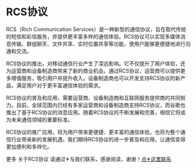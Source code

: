 # RCS协议

RCS（Rich Communication Services）是一种新型的通信协议，旨在取代传统的短信和彩信服务，并提供更丰富多样的通信体验。RCS协议可以实现多媒体消息传输、群组聊天、文件共享、实时位置共享等功能，使用户能够更便捷地进行沟通和交流。

RCS协议的推出，对移动通信行业产生了深远影响。它不仅提升了用户体验，还为运营商和设备制造商带来了新的商业机会。通过RCS协议，运营商可以提供更多增值服务，吸引用户并提升收入。设备制造商也可以开发支持RCS协议的新产品，满足用户对于更丰富通信体验的需求。

RCS协议的普及和应用，需要运营商、设备制造商和互联网服务提供商的共同努力。目前，全球范围内已经有多家运营商和设备制造商支持RCS协议，而谷歌也推出了基于RCS协议的消息应用。随着RCS协议的不断发展和完善，相信它将成为未来通信领域的重要标准。

RCS协议的推广应用，将为用户带来更便捷、更丰富的通信体验，也将为整个通信行业带来新的发展机遇。我们期待RCS协议的进一步普及和应用，让通信变得更加便利和多样化。

更多 关于RCS协议 请通过✈与我们联系，感谢阅读，谢谢！[点✈这里联系](https://lm.k02.cc)